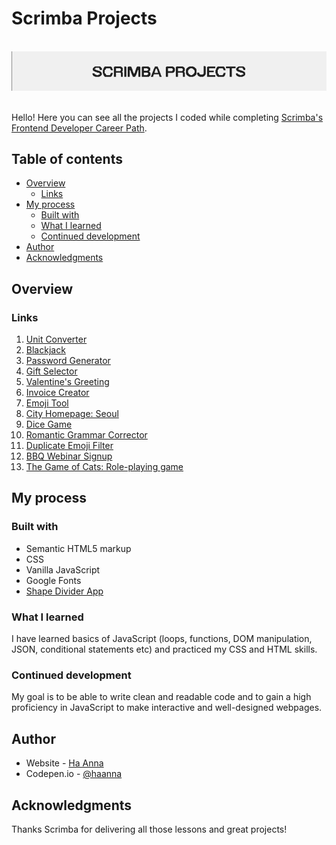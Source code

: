 # Scrimba Projects

<br>

<div align="center">
<img src="./README_header_scrimba.png">
</div> 

<br>

Hello! Here you can see all the projects I coded while completing [Scrimba's Frontend Developer Career Path](https://scrimba.com/learn/frontend).

## Table of contents

- [Overview](#overview)
  - [Links](#links)
- [My process](#my-process)
  - [Built with](#built-with)
  - [What I learned](#what-i-learned)
  - [Continued development](#continued-development)
- [Author](#author)
- [Acknowledgments](#acknowledgments)

## Overview

### Links

1. [Unit Converter](https://its-haanna.github.io/Scrimba_Projects/Unit_converter/)<br>
2. [Blackjack](https://its-haanna.github.io/Scrimba_Projects/Blackjack/) <br>
3. [Password Generator](https://its-haanna.github.io/Scrimba_Projects/Password_generator/) <br>
4. [Gift Selector](https://its-haanna.github.io/Scrimba_Projects/Gift_Selector/) <br>
5. [Valentine's Greeting](https://its-haanna.github.io/Scrimba_Projects/Valentine_Greeting/) <br>
6. [Invoice Creator](https://its-haanna.github.io/Scrimba_Projects/Invoice_creator/) <br>
7. [Emoji Tool](https://its-haanna.github.io/Scrimba_Projects/Emoji_tool/) <br>
8. [City Homepage: Seoul](https://its-haanna.github.io/Scrimba_Projects/City_homepage/) <br>
9. [Dice Game](https://its-haanna.github.io/Scrimba_Projects/Dice_game/) <br>
10. [Romantic Grammar Corrector](https://its-haanna.github.io/Scrimba_Projects/Romantic_Grammar_Corrector/) <br>
11. [Duplicate Emoji Filter](https://its-haanna.github.io/Scrimba_Projects/Duplicate_emoji_filter/) <br>
12. [BBQ Webinar Signup](https://its-haanna.github.io/Scrimba_Projects/BBQ_Responsive_page/) <br>
13. [The Game of Cats: Role-playing game](https://its-haanna.github.io/Scrimba_Projects/Roleplaying_game/)<br>

## My process

### Built with

- Semantic HTML5 markup
- CSS
- Vanilla JavaScript
- Google Fonts
- [Shape Divider App](https://www.shapedivider.app/)

### What I learned

I have learned basics of JavaScript (loops, functions, DOM manipulation, JSON, conditional statements etc) and practiced my CSS and HTML skills.

### Continued development

My goal is to be able to write clean and readable code and to gain a high proficiency in JavaScript to make interactive and well-designed webpages.

## Author

- Website - [Ha Anna](https://haanna.com)
- Codepen.io - [@haanna](https://codepen.io/haanna)

## Acknowledgments

Thanks Scrimba for delivering all those lessons and great projects!
